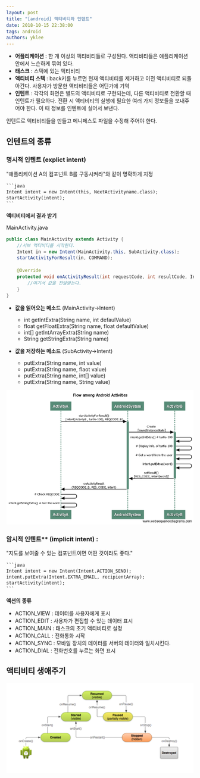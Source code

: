 ```yaml
---
layout: post
title: "[android] 액티비티와 인텐트"
date: 2018-10-15 22:38:00
tags: android
authors: yklee
---
```


- **어플리케이션** : 한 개 이상의 액티비티들로 구성된다. 액티비티들은 애플리케이션 안에서 느슨하게 묶여 있다.
- **태스크** : 스택에 있는 액티비티
- **액티비티 스택** : back키를 누르면 현재 액티비티를 제거하고 이전 액티비티로 되돌아간다. 사용자가 방문한 액티비티들은 어딘가에 기억
- **인텐트** : 각각의 화면은 별도의 액티비티로 구현되는데, 다른 액티비티로 전환할 때 인텐트가 필요하다. 전환 시 액티비티의 실행에 필요한 여러 가지 정보들을 보내주어야 한다. 이 때 정보를 인텐트에 실어서 보낸다.

인텐트로 액티비티들을 만들고 메니페스토 파일을 수정해 주어야 한다.

## 인텐트의 종류 

### 명시적 인텐트 (explict intent) 
"애플리케이션 A의 컴포넌트 B를 구동시켜라"와 같이 명확하게 지정

    ```java
    Intent intent = new Intent(this, NextActivityname.class);
    startActivity(intent);
    ```

**액티비티에서 결과 받기**

MainActivity.java
```java
public class MainActivity extends Activity {
    //서브 액티비티를 시작한다.
    Intent in = new Intent(MainActivity.this, SubActivity.class);
    startActivityForResult(in, COMMAND);

    @Override
    protected void onActivityResult(int requestCode, int resultCode, Intent data) {
        //여기서 값을 전달받는다. 
    }
}
```

- **값을 읽어오는 메소드** (MainActivity->Intent) 
    - int getIntExtra(String name, int defaulValue)
    - float getFloatExtra(String name, float defaultValue)
    - int[] getIntArrayExtra(String name)
    - String getStringExtra(String name)

- **값을 저장하는 메소드** (SubActivity->Intent)
    - putExtra(String name, int value)
    - putExtra(String name, flaot value)
    - putExtra(String name, int[] value)
    - putExtra(String name, String value)

![activityflow](/assets/post_image/imgs-yk/ActivityFlow.png)

### 암시적 인텐트** (implicit intent) : 
"지도를 보여줄 수 있는 컴포넌트이면 어떤 것이라도 좋다."

    ```java
    Intent intent = new Intent(Intent.ACTION_SEND);
    intent.putExtra(Intent.EXTRA_EMAIL, recipientArray);
    startActivity(intent);
    ```

**액션의 종류**

- ACTION_VIEW : 데이터를 사용자에게 표시
- ACTION_EDIT : 사용자가 편집할 수 있는 데이터 표시
- ACTION_MAIN : 태스크의 초기 액티비티로 설정
- ACTION_CALL : 전화통화 시작
- ACTION_SYNC : 모바일 장치의 데이터를 서버의 데이터와 일치시킨다. 
- ACTION_DIAL : 전화번호를 누르는 화면 표시


## 액티비티 생애주기
![activitycycle](/assets/post_image/imgs-yk/ActivityCycle.png)